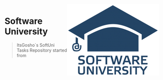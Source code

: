 <img src="%233.Java Professional Modules/sulogo.png" align="right" />

# Software University
> ItsGosho`s SoftUni Tasks Repository
> started from 